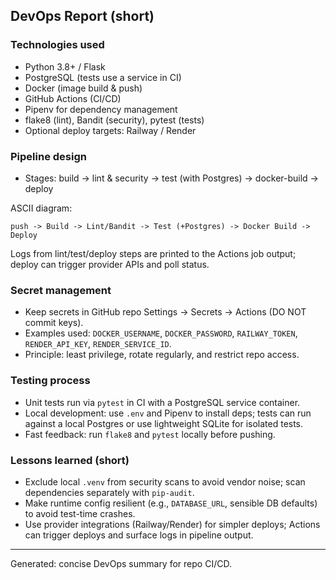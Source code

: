 ## DevOps Report (short)

### Technologies used

- Python 3.8+ / Flask
- PostgreSQL (tests use a service in CI)
- Docker (image build & push)
- GitHub Actions (CI/CD)
- Pipenv for dependency management
- flake8 (lint), Bandit (security), pytest (tests)
- Optional deploy targets: Railway / Render

### Pipeline design

- Stages: build → lint & security → test (with Postgres) → docker-build → deploy

ASCII diagram:

    push -> Build -> Lint/Bandit -> Test (+Postgres) -> Docker Build -> Deploy

Logs from lint/test/deploy steps are printed to the Actions job output; deploy can trigger provider APIs and poll status.

### Secret management

- Keep secrets in GitHub repo Settings → Secrets → Actions (DO NOT commit keys).
- Examples used: `DOCKER_USERNAME`, `DOCKER_PASSWORD`, `RAILWAY_TOKEN`, `RENDER_API_KEY`, `RENDER_SERVICE_ID`.
- Principle: least privilege, rotate regularly, and restrict repo access.

### Testing process

- Unit tests run via `pytest` in CI with a PostgreSQL service container.
- Local development: use `.env` and Pipenv to install deps; tests can run against a local Postgres or use lightweight SQLite for isolated tests.
- Fast feedback: run `flake8` and `pytest` locally before pushing.

### Lessons learned (short)

- Exclude local `.venv` from security scans to avoid vendor noise; scan dependencies separately with `pip-audit`.
- Make runtime config resilient (e.g., `DATABASE_URL`, sensible DB defaults) to avoid test-time crashes.
- Use provider integrations (Railway/Render) for simpler deploys; Actions can trigger deploys and surface logs in pipeline output.

---

Generated: concise DevOps summary for repo CI/CD.
